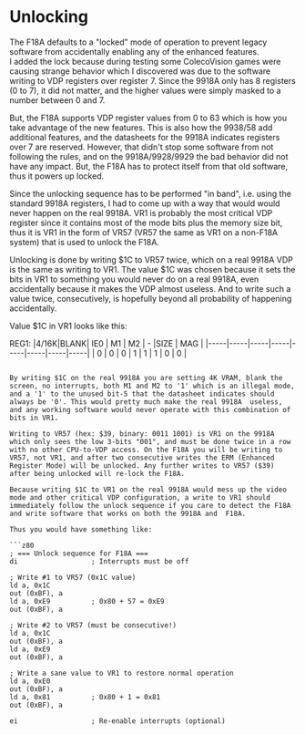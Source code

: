 # Unlocking

The F18A defaults to a "locked" mode of operation to prevent legacy software from accidentally enabling any of the enhanced features.  
I added the lock because during testing some ColecoVision games were causing strange behavior which I discovered was due to the software writing to VDP registers over register 7. Since the 9918A only has 8 registers (0 to 7), it did not matter, and the higher values  were simply masked to a number between 0 and 7.

But, the F18A supports VDP register values from 0 to 63 which is how you take advantage of the new features. This is also how the 9938/58 add additional features, and the datasheets for the 9918A indicates registers over 7 are reserved. However, that didn't stop some software from not following the rules, and on the 9918A/9928/9929 the bad behavior did not have any impact. But, the F18A has  to protect itself from that old software, thus it powers up locked.

Since the unlocking sequence has to be performed "in band", i.e. using the standard 9918A registers, I had to come up with a way that  would would never happen on the real 9918A. VR1 is probably the most critical VDP register since it contains most of the mode bits plus the memory size bit, thus it is VR1 in the form of VR57 (VR57 the same as VR1 on a non-F18A system) that is used to unlock the F18A.

Unlocking is done by writing $1C to VR57 twice, which on a real 9918A VDP is the same as writing to VR1. The value $1C was chosen because it sets the bits in VR1 to something you would never do on a real 9918A, even accidentally because it makes the VDP almost  useless. And to write such a value twice, consecutively, is hopefully beyond all probability of happening accidentally.

Value $1C in VR1 looks like this:

REG1:
|4/16K|BLANK| IE0 | M1  | M2  |  -  |SIZE | MAG |
|-----|-----|-----|-----|-----|-----|-----|-----|
|  0  |  0  |  0  |  1  |  1  |  1  |  0  |  0  |
```

By writing $1C on the real 9918A you are setting 4K VRAM, blank the screen, no interrupts, both M1 and M2 to '1' which is an illegal mode, and a '1' to the unused bit-5 that the datasheet indicates should always be '0'. This would pretty much make the real 9918A  useless, and any working software would never operate with this combination of bits in VR1.

Writing to VR57 (hex: $39, binary: 0011 1001) is VR1 on the 9918A which only sees the low 3-bits "001", and must be done twice in a row with no other CPU-to-VDP access. On the F18A you will be writing to VR57, not VR1, and after two consecutive writes the ERM (Enhanced  Register Mode) will be unlocked. Any further writes to VR57 ($39) after being unlocked will re-lock the F18A.

Because writing $1C to VR1 on the real 9918A would mess up the video mode and other critical VDP configuration, a write to VR1 should immediately follow the unlock sequence if you care to detect the F18A and write software that works on both the 9918A and  F18A.

Thus you would have something like:

```z80
; === Unlock sequence for F18A ===
di                  ; Interrupts must be off

; Write #1 to VR57 (0x1C value)
ld a, 0x1C
out (0xBF), a
ld a, 0xE9          ; 0x80 + 57 = 0xE9
out (0xBF), a

; Write #2 to VR57 (must be consecutive!)
ld a, 0x1C
out (0xBF), a
ld a, 0xE9
out (0xBF), a

; Write a sane value to VR1 to restore normal operation
ld a, 0xE0
out (0xBF), a
ld a, 0x81          ; 0x80 + 1 = 0x81
out (0xBF), a

ei                  ; Re-enable interrupts (optional)
```

